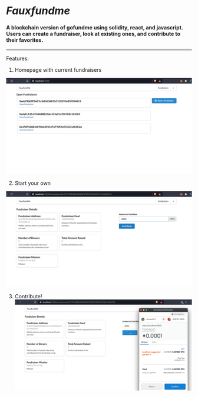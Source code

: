 # *Fauxfundme*



#### A blockchain version of gofundme using solidity, react, and javascript. Users can create a fundraiser, look at existing ones, and contribute to their favorites.

___


Features:


 1. Homepage with current fundraisers

![image of homescreen](./pictures/openfundraisers.png
)

2. Start your own

![creating your own fundraiser](./pictures/informationpageWithcontribrution.png
)

3. Contribute!
![creating your own fundraiser](./pictures/contribute.png)
